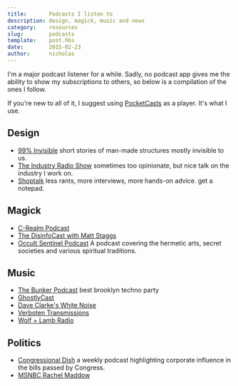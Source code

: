 ```yaml
---
title:       Podcasts I listen to
description: design, magick, music and news
category:    resources
slug:        podcasts
template:    post.hbs
date:        2015-02-23
author:      nicholas
---
```

I'm a major podcast listener for a while. Sadly, no podcast app gives me the ability to show my subscriptions to others, so below is a compilation of the ones I follow.

If you're new to all of it, I suggest using [PocketCasts](http://www.shiftyjelly.com/pocketcasts) as a player. It's what I use.

## Design

- [99% Invisible](http://99percentinvisible.org/subscribe/)
    short stories of man-made structures mostly invisible to us.
- [The Industry Radio Show](http://theindustry.cc/category/podcast/)
    sometimes too opinionate, but nice talk on the industry I work on.
- [Shoptalk](http://shoptalkshow.com)
    less rants, more interviews, more hands-on advice. get a notepad.

## Magick

- [C-Realm Podcast](http://c-realmpodcast.podomatic.com)
- [The DisinfoCast with Matt Staggs](http://disinfo.libsyn.com/webpage/category/Podcasts%2C%20DisinfoCast)
- [Occult Sentinel Podcast](http://occultsentinel.com)
    A podcast covering the hermetic arts, secret societies and various spiritual traditions.

## Music

- [The Bunker Podcast](http://www.beyondbooking.com/podcast.asp)
    best brooklyn techno party
- [GhostlyCast](http://ghostly.com/media)
- [Dave Clarke's White Noise](http://www.rte.ie/2fm/white-noise/)
- [Verboten Transmissions](http://www.verbotennewyork.com/transmissions/)
- [Wolf + Lamb Radio](http://www.wolflambmusic.com)

## Politics

- [Congressional Dish](http://www.congressionaldish.com/how-to-subscribe/)
    a weekly podcast highlighting corporate influence in the bills passed by Congress.
- [MSNBC Rachel Maddow](http://www.nbcnews.com/id/28981762/ns/msnbc-rachel_maddow_show/t/free-audio-video-downloaded-your-pc-or-portable-player/)